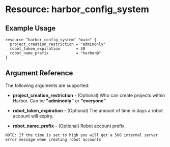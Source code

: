 # Resource: harbor_config_system

## Example Usage

```hcl
resource "harbor_config_system" "main" {
  project_creation_restriction = "adminonly"
  robot_token_expiration       = 30
  robot_name_prefix            = "harbor@"
}
```

## Argument Reference
The following arguments are supported:

* **project_creation_restriction** - (Optional) Who can create projects within Harbor. Can be **"adminonly"** or **"everyone"**

* **robot_token_expiration** - (Optional) The amount of time in days a robot account will expiry. 

* **robot_name_prefix** - (Optional) Robot account prefix.

`NOTE: If the time is set to high you will get a 500 internal server error message when creating robot accounts`